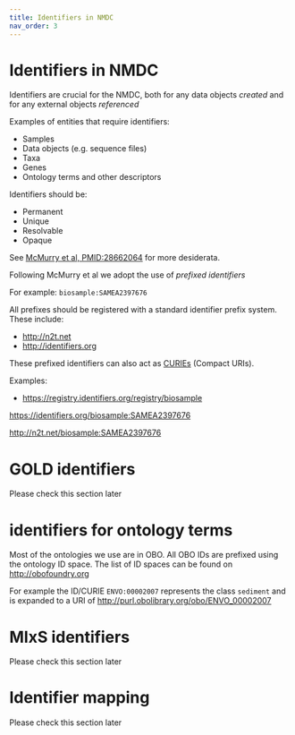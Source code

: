 ```yaml
---
title: Identifiers in NMDC
nav_order: 3
---
```


# Identifiers in NMDC

Identifiers are crucial for the NMDC, both for any data objects *created* and for any external objects *referenced*

Examples of entities that require identifiers:

 * Samples
 * Data objects (e.g. sequence files)
 * Taxa
 * Genes
 * Ontology terms and other descriptors

Identifiers should be:

 * Permanent
 * Unique
 * Resolvable
 * Opaque

See [McMurry et al, PMID:28662064](https://www.ncbi.nlm.nih.gov/pubmed/28662064) for more desiderata.

Following McMurry et al we adopt the use of *prefixed identifiers*

For example: `biosample:SAMEA2397676`

All prefixes should be registered with a standard identifier prefix system. These include:

 * http://n2t.net
 * http://identifiers.org

These prefixed identifiers can also act as [CURIEs](https://www.w3.org/TR/curie/) (Compact URIs).

Examples:

 * https://registry.identifiers.org/registry/biosample

https://identifiers.org/biosample:SAMEA2397676

http://n2t.net/biosample:SAMEA2397676

# GOLD identifiers

Please check this section later

# identifiers for ontology terms

Most of the ontologies we use are in OBO. All OBO IDs are prefixed
using the ontology ID space. The list of ID spaces can be found on
http://obofoundry.org

For example the ID/CURIE `ENVO:00002007` represents the class `sediment` and is expanded to a URI of http://purl.obolibrary.org/obo/ENVO_00002007

# MIxS identifiers

Please check this section later

# Identifier mapping

Please check this section later
